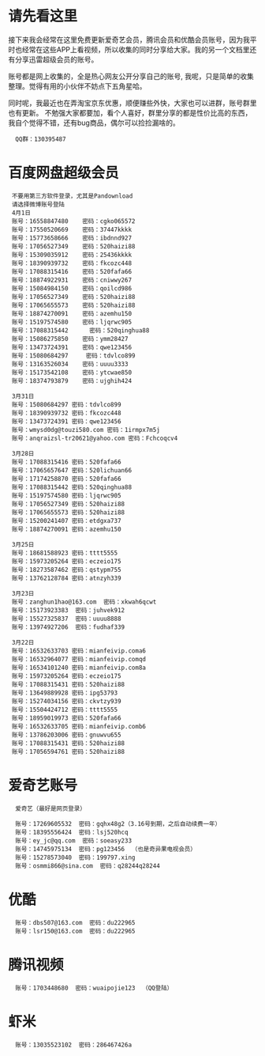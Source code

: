 # 请先看这里
接下来我会经常在这里免费更新爱奇艺会员，腾讯会员和优酷会员账号，因为我平时也经常在这些APP上看视频，所以收集的同时分享给大家。我的另一个文档里还有分享迅雷超级会员的账号。

账号都是网上收集的，全是热心网友公开分享自己的账号, 我呢，只是简单的收集整理。觉得有用的小伙伴不妨点下五角星哈。

同时呢，我最近也在弄淘宝京东优惠，顺便赚些外快，大家也可以进群，账号群里也有更新。
不勉强大家都要加，看个人喜好，群里分享的都是性价比高的东西，我自个觉得不错，还有bug商品，偶尔可以捡捡漏啥的。

      QQ群：130395487

# 百度网盘超级会员

     不要用第三方软件登录，尤其是Pandownload
     请选择微博账号登陆
     4月1日
     账号：16558847480    密码：cgko065572
     账号：17550520669    密码：37447kkkk
     账号：15773658666    密码：ibdnnd927
     账号：17056527349    密码：520haizi88
     账号：15309035912    密码：25436kkkk
     账号：18390939732    密码：fkcozc448
     账号：17088315416    密码：520fafa66
     账号：18874922931    密码：cniwwy267
     账号：15084984150    密码：qoilcd986
     账号：17056527349    密码：520haizi88
     账号：17065655573    密码：520haizi88
     账号：18874270091    密码：azemhu150
     账号：15197574580    密码：ljqrwc905
     账号：17088315442      密码：520qinghua88
     账号：15086275850    密码：ymm28427
     账号：13473724391    密码：qwe123456
     账号：15080684297     密码：tdvlco899
     账号：13163526034    密码：uuuu3333
     账号：15173542108    密码：ytcwae850
     账号：18374793879    密码：ujghih424

     3月31日
     账号：15080684297 密码：tdvlco899
     账号：18390939732 密码：fkcozc448
     账号：13473724391 密码：qwe123456
     账号：wmysd0dg@touzi580.com 密码：1irmpx7m5j
     账号：anqraizsl-tr20621@yahoo.com 密码：Fchcoqcv4
     
     3月28日
     账号：17088315416 密码：520fafa66
     账号：17065657647 密码：520lichuan66
     账号：17174258870 密码：520fafa66
     账号：17088315442 密码：520qinghua88
     账号：15197574580 密码：ljqrwc905
     账号：17056527349 密码：520haizi88
     账号：17065655573 密码：520haizi88
     账号：15200241407 密码：etdgxa737
     账号：18874270091 密码：azemhu150
     
     3月25日
     账号：18681588923 密码：tttt5555
     账号：15973205264 密码：eczeio175
     账号：18273587462 密码：qstypm755
     账号：13762128784 密码：atnzyh339
     
     3月23日
     账号：zanghun1hao@163.com  密码：xkwah6qcwt
     账号：15173923383  密码：juhvek912
     账号：15527325837  密码：uuuu8888
     账号：13974927206  密码：fudhaf339

     3月22日
     账号：16532633703 密码：mianfeivip.coma6
     账号：16532964077 密码：mianfeivip.comqd
     账号：16534101240 密码：mianfeivip.com8a
     账号：15973205264 密码：eczeio175
     账号：17088315431 密码：520haizi88
     账号：13649889928 密码：ipg53793
     账号：15274034156 密码：ckvtzy939
     账号：15504424712 密码：tttt5555
     账号：18959019973 密码：520fafa66
     账号：16532633705 密码：mianfeivip.comb6
     账号：13786203006 密码：gnuwvu655
     账号：17088315431 密码：520haizi88
     账号：17056594761 密码：520haizi88

# 爱奇艺账号 
      爱奇艺（最好是网页登录）
      
      账号：17269605532  密码：gqhx48g2（3.16号到期，之后自动续费一年）
      账号：18395556424  密码：lsj520hcq
      账号：ey_jc@qq.com  密码：soeasy233
      账号：14745975134  密码：pg123456  （也是奇异果电视会员）
      账号：15278573040  密码：199797.xing
      账号：osmmi866@sina.com  密码：q28244q28244

# 优酷
      账号：dbs507@163.com  密码：du222965
      账号：lsr150@163.com  密码：du222965

# 腾讯视频
      账号：1703448680  密码：wuaipojie123  （QQ登陆）

# 虾米
      账号：13035523102  密码：286467426a
      

